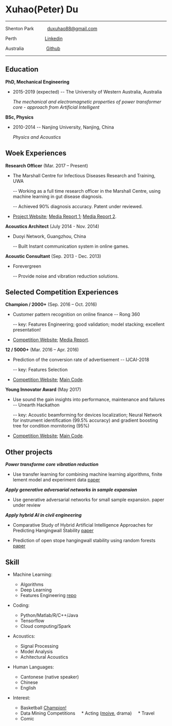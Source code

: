 Xuhao(Peter) Du
============

-------------------     ----------------------------
Shenton Park&emsp;&emsp;&emsp;duxuhao88@gmail.com

Perth&emsp;&emsp;&emsp;&emsp;&emsp;&emsp;   [Linkedin](http://www.linkedin.com/in/duxuhao)

Australia&emsp;&emsp;&emsp;&emsp;&emsp;[Github](https://github.com/duxuhao)
-------------------     ----------------------------

Education
---------

**PhD, Mechanical Engineering**

- 2015-2019 (expected) -- The University of Western Australia, Australia 

    *The mechanical and electromagnetic properties of power transformer core - approach from Artificial Intelligent*


**BSc, Physics**
- 2010-2014 -- Nanjing University, Nanjing, China

    *Physics and Acoustics*

Woek Experiences
----------

**Research Officer** (Mar. 2017 – Present)

- The Marshall Centre for Infectious Diseases Research and Training, UWA

   -- Working as a full time research officer in the Marshall Centre, using machine learning in gut disease diagnosis. 
   
   -- Achieved 90% diagnosis accuracy. Patent under reviewed.

* [Project Website](http://crowdresearch.uwa.edu.au/project/noisy-guts-project/);   [Media Report 1](https://thewest.com.au/news/wa/noisy-guts-have-keen-ear-for-stomach-woes-ng-b88449741z);   [Media Report 2](https://particle.scitech.org.au/people/listen-to-your-gut/).

**Acoustics Architect** (July 2014 - Nov. 2014)

- Duoyi Network, Guangzhou, China

   -- Built Instant communication system in online games.

**Acoustic Consultant** (Sep. 2013 - Dec. 2013)

- Forevergreen

   -- Provide noise and vibration reduction solutions.
   
Selected Competition Experiences
----------

**Champion / 2000+** (Sep. 2016 – Oct. 2016)

- Customer pattern recognition on online finance -- Rong 360

   -- key: Features Engineering; good validation; model stacking; excellent presentation!

* [Competition Website](http://openresearch.rong360.com/dataanalysis2016/index/#right-shouye);  [Media Report](http://news.qlwb.com.cn/2016/1028/762071.shtml).

**12 / 5000+** (Mar. 2016 – Apr. 2016)

- Prediction of the conversion rate of advertisement -- IJCAI-2018

   -- key: Features Selection

* [Competition Website](https://tianchi.aliyun.com/competition/introduction.htm?spm=5176.11409106.5678.1.70604055JiOpvu&raceId=231647&_lang=en_US);  [Main Code](https://github.com/duxuhao/Feature-Selection).

**Young Innovator Award** (May 2017)

- Use sound the gain insights into performance, maintenance and failures -- Unearth Hackathon

   -- key: Acoustic beamforming for devices localization; Neural Network for instrument identification (99.5% accuracy) and gradient boosting tree for condition mornitoring (95%)

* [Competition Website](https://unearthed.solutions/perth-hackathon-unearths-a-gold-mine-of-valuable-solutions-for-newcrest-and-south32/);  [Main Code](https://github.com/duxuhao/Hackathon2017Perth).

Other projects
----------

***Power transforme core vibration reduction***

- Use transfer learning for combining machine learning algorithms, finite lement model and experiment data [paper](https://arxiv.org/ftp/arxiv/papers/1703/1703.07130.pdf)

***Apply generative adversarial networks in sample expansion***

- Use generative adversarial networks for small sample expansion. paper under review

***Apply hybrid AI in civil engineering***

- Comparative Study of Hybrid Artificial Intelligence Approaches for Predicting Hangingwall Stability [paper](https://ascelibrary.org/doi/full/10.1061/%28ASCE%29CP.1943-5487.0000737)

- Prediction of open stope hangingwall stability using random forests [paper](https://link.springer.com/article/10.1007%2Fs11069-018-3246-7)

Skill
----------------------------------------
* Machine Learning:

     * Algorithms
     * Deep Learning
     * Features Engineering [repo](https://github.com/duxuhao/Feature-Selection)
     
* Coding:

     * Python/Matlab/R/C++/Java
     * Tensorflow
     * Cloud computing/Spark
         
* Acoustics:

     * Signal Processing
     * Model Analysis
     * Achitectural Acoustics
     
* Human Languages:

     * Cantonese (native speaker)
     * Chinese
     * English

* Interest:

     * Basketball [Champion!](https://www.facebook.com/pg/UWABasketballClub/photos/?tab=album&album_id=485737261623448)
     * Data Mining Competitions
     * Acting ([moive](http://new-play.tudou.com/v/162380334.html?spm=a2h0k.8191414.0.0&from=s1.8-1-1.2), drama)
     * Travel
     * Comic
